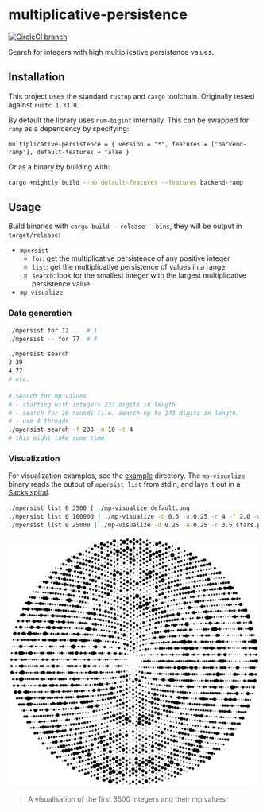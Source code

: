 # multiplicative-persistence

[![CircleCI branch](https://img.shields.io/circleci/project/github/tommilligan/multiplicative-persistence/master.svg)](https://circleci.com/gh/tommilligan/multiplicative-persistence)

Search for integers with high multiplicative persistence values.

## Installation

This project uses the standard `rustup` and `cargo` toolchain. Originally tested against `rustc 1.33.0`.

By default the library uses `num-bigint` internally. This can be swapped for `ramp` as a dependency by specifying:

```
multiplicative-persistence = { version = "*", features = ["backend-ramp"], default-features = false }
```

Or as a binary by building with:

```bash
cargo +nightly build --no-default-features --features backend-ramp
```

## Usage

Build binaries with `cargo build --release --bins`, they will be output in `target/release`:

- `mpersist`
  - `for`: get the multiplicative persistence of any positive integer
  - `list`: get the multiplicative persistence of values in a range
  - `search`: look for the smallest integer with the largest multiplicative persistence value
- `mp-visualize`

### Data generation

```bash
./mpersist for 12     # 1
./mpersist -- for 77  # 4
```

```bash
./mpersist search
3 39
4 77
# etc.

# Search for mp values
# - starting with integers 233 digits in length
# - search for 10 rounds (i.e. search up to 243 digits in length)
# - use 4 threads
./mpersist search -f 233 -n 10 -t 4
# this might take some time!
```

### Visualization

For visualization examples, see the [example](example/) directory.
The `mp-visualize` binary reads the output of `mpersist list` from stdin, and lays it out in a [Sacks spiral](https://en.wikipedia.org/wiki/Ulam_spiral#Variants).

```bash
./mpersist list 0 3500 | ./mp-visualize default.png
./mpersist list 0 100000 | ./mp-visualize -d 0.5 -a 0.25 -r 4 -f 2.0 -w 900 shockwave.png
./mpersist list 0 25000 | ./mp-visualize -d 0.25 -a 0.25 -r 3.5 stars.png
```

![visualization up to 3500](example/default.png)

> A visualisation of the first 3500 integers and their mp values
